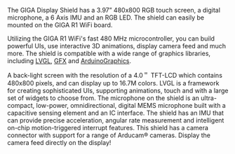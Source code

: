 <FeatureDescription>

The GIGA Display Shield has a 3.97” 480x800 RGB touch screen, a digital microphone, a 6 Axis IMU and an RGB LED. The shield can easily be mounted on the GIGA R1 WiFi board.

Utilizing the GIGA R1 WiFi's fast 480 MHz microcontroller, you can build powerful UIs, use interactive 3D animations, display camera feed and much more. The shield is compatible with a wide range of graphics libraries, including [LVGL](https://github.com/lvgl/lvgl), [GFX](https://github.com/bcmi-labs/Arduino_GigaDisplay_GFX/) and [ArduinoGraphics](https://github.com/arduino-libraries/ArduinoGraphics/).

</FeatureDescription>

<FeatureList>

<Feature title="3.97” 480x800 RGB touch screen" image="configurability">
A back-light screen with the resolution of a 4.0＂ TFT-LCD which contains 480x800 pixels, and can display up to 16.7M colors.
</Feature>

<Feature title="LVGL" image="configurability">
LVGL is a framework for creating sophisticated UIs, supporting animations, touch and with a large set of widgets to choose from.
<FeatureLink title="LVGL Guide" url="/tutorials/giga-display-shield/lvgl-guide"/>
<FeatureLink title="LVGL Docs (external)" url="https://docs.lvgl.io/master/"/>
</Feature>

<Feature title="MP34DT06JTR Digital Microphone" image="microphone">
The microphone on the shield is an ultra-compact, low-power, omnidirectional, digital MEMS microphone built with a capacitive sensing element and an IC interface.
<FeatureLink title="Microphone LVGL Guide" url="/tutorials/giga-display-shield/microphone-tutorial"/>
</Feature>

<Feature title="Bosch BMI270 6 Axis IMU" image="imu">
The shield has an IMU that can provide precise acceleration, angular rate measurement and intelligent on-chip motion-triggered interrupt features.
<FeatureLink title="IMU LVGL Guide" url="/tutorials/giga-display-shield/image-orientation"/>
<FeatureLink title="Library Docs" url="https://www.arduino.cc/reference/en/libraries/arduino_bmi270_bmm150/"/>
</Feature>

<Feature title="Camera Support" image="camera">
This shield has a camera connector with support for a range of Arducam® cameras. Display the camera feed directly on the display!
<FeatureLink title="Camera Guide" url="/tutorials/giga-display-shield/camera-tutorial"/>
</Feature>

</FeatureList>
